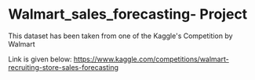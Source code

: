 # Walmart_sales_forecasting- Project 
This dataset has been taken from one of the Kaggle's Competition by Walmart


Link is given below:
https://www.kaggle.com/competitions/walmart-recruiting-store-sales-forecasting
